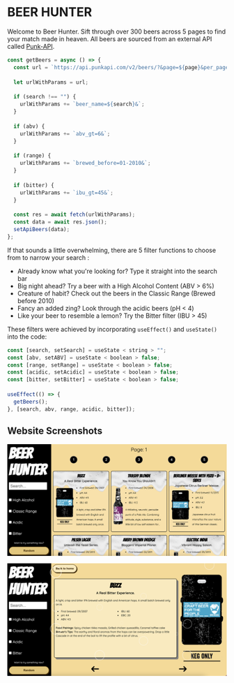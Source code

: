 # BEER HUNTER

Welcome to Beer Hunter. Sift through over 300 beers across 5 pages to find your match made in heaven. All beers are sourced from an external API called [Punk-API](https://punkapi.com/).

```js
const getBeers = async () => {
  const url = `https://api.punkapi.com/v2/beers/?&page=${page}&per_page=80&`;

  let urlWithParams = url;

  if (search !== "") {
    urlWithParams += `beer_name=${search}&`;
  }

  if (abv) {
    urlWithParams += `abv_gt=6&`;
  }

  if (range) {
    urlWithParams += `brewed_before=01-2010&`;
  }

  if (bitter) {
    urlWithParams += `ibu_gt=45&`;
  }

  const res = await fetch(urlWithParams);
  const data = await res.json();
  setApiBeers(data);
};
```

If that sounds a little overwhelming, there are 5 filter functions to choose from to narrow your search :

- Already know what you're looking for? Type it straight into the search bar
- Big night ahead? Try a beer with a High Alcohol Content (ABV > 6%)
- Creature of habit? Check out the beers in the Classic Range (Brewed before 2010)
- Fancy an added zing? Look through the acidic beers (pH < 4)
- Like your beer to resemble a lemon? Try the Bitter filter (IBU > 45)

These filters were achieved by incorporating `useEffect()` and `useState()` into the code:

```js
const [search, setSearch] = useState < string > "";
const [abv, setABV] = useState < boolean > false;
const [range, setRange] = useState < boolean > false;
const [acidic, setAcidic] = useState < boolean > false;
const [bitter, setBitter] = useState < boolean > false;

useEffect(() => {
  getBeers();
}, [search, abv, range, acidic, bitter]);
```

## Website Screenshots

![Home Page](./src/assets/HomePage.png)

![Info Page](./src/assets/InfoPage.png)
